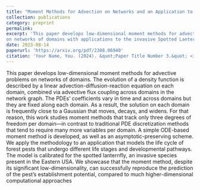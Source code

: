 ```yaml
---
title: "Moment Methods for Advection on Networks and an Application to Forest Pest Life Cycle Models"
collection: publications
category: preprint
permalink:
excerpt: 'This paper develops low-dimensional moment methods for advective problems
on networks of domains with applications to the invasive Spotted Lanternfly.'
date: 2023-08-14
paperurl: 'https://arxiv.org/pdf/2308.06940'
citation: 'Your Name, You. (2024). &quot;Paper Title Number 3.&quot; <i>GitHub Journal of Bugs</i>. 1(3).'
---
```


This paper develops low-dimensional moment methods for advective problems
on networks of domains. The evolution of a density function is described by a linear
advection-diffusion-reaction equation on each domain, combined via advective flux coupling
across domains in the network graph. The PDEs’ coefficients vary in time and across domains
but they are fixed along each domain. As a result, the solution on each domain is frequently
close to a Gaussian that moves, decays, and widens. For that reason, this work studies moment methods that track only three degrees of freedom per domain—in contrast to traditional
PDE discretization methods that tend to require many more variables per domain. A simple
ODE-based moment method is developed, as well as an asymptotic-preserving scheme. We
apply the methodology to an application that models the life cycle of forest pests that undergo
different life stages and developmental pathways. The model is calibrated for the spotted
lanternfly, an invasive species present in the Eastern USA. We showcase that the moment
method, despite its significant low-dimensionality, can successfully reproduce the prediction
of the pest’s establishment potential, compared to much higher-dimensional computational
approaches

